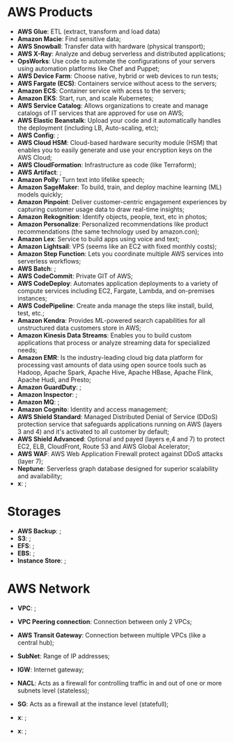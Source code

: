# AWS Products

- **AWS Glue**: ETL (extract, transform and load data)
- **Amazon Macie**: Find sensitive data;
- **AWS Snowball**: Transfer data with hardware (physical transport);
- **AWS X-Ray**: Analyze and debug serverless and distributed applications;
- **OpsWorks**: Use code to automate the configurations of your servers using automation platforms like Chef and Puppet;
- **AWS Device Farm**: Choose native, hybrid or web devices to run tests;
- **AWS Fargate (ECS)**: Containers service without acess to the servers;
- **Amazon ECS**: Container service with acess to the servers;
- **Amazon EKS**: Start, run, and scale Kubernetes;
- **AWS Service Catalog**: Allows organizations to create and manage catalogs of IT services that are approved for use on AWS;
- **AWS Elastic Beanstalk**: Upload your code and it automatically handles the deployment (including LB, Auto-scaling, etc);
- **AWS Config**: ;
- **AWS Cloud HSM**: Cloud-based hardware security module (HSM) that enables you to easily generate and use your encryption keys on the AWS Cloud;
- **AWS CloudFormation**: Infrastructure as code (like Terraform);
- **AWS Artifact**: ;
- **Amazon Polly**: Turn text into lifelike speech;
- **Amazon SageMaker**: To build, train, and deploy machine learning (ML) models quickly;
- **Amazon Pinpoint**: Deliver customer-centric engagement experiences by capturing customer usage data to draw real-time insights;
- **Amazon Rekognition**: Identify objects, people, text, etc in photos;
- **Amazon Personalize**: Personalized recommendations like product recommendations (the same technology used by amazon.con);
- **Amazon Lex**: Service to build apps using voice and text;
- **Amazon Lightsail**: VPS (seems like an EC2 with fixed monthly costs);
- **Amazon Step Function**: Lets you coordinate multiple AWS services into serverless workflows;
- **AWS Batch**: ;
- **AWS CodeCommit**: Private GIT of AWS;
- **AWS CodeDeploy**: Automates application deployments to a variety of compute services including EC2, Fargate, Lambda, and on-premises instances;
- **AWS CodePipeline**: Create anda manage the steps like install, build, test, etc.;
- **Amazon Kendra**: Provides ML-powered search capabilities for all unstructured data customers store in AWS;
- **Amazon Kinesis Data Streams**: Enables you to build custom applications that process or analyze streaming data for specialized needs;
- **Amazon EMR**: Is the industry-leading cloud big data platform for processing vast amounts of data using open source tools such as Hadoop, Apache Spark, Apache Hive, Apache HBase, Apache Flink, Apache Hudi, and Presto;
- **Amazon GuardDuty**: ;
- **Amazon Inspector**: ;
- **Amazon MQ**: ;
- **Amazon Cognito**: Identity and access management;
- **AWS Shield Standard**: Managed Distributed Denial of Service (DDoS) protection service that safeguards applications running on AWS (layers 3 and 4) and it's activated to all customer by default;
- **AWS Shield Advanced**: Optional and payed (layers e,4 and 7) to protect EC2, ELB, CloudFront, Route 53 and AWS Global Acelerator;
- **AWS WAF**: AWS Web Application Firewall protect against DDoS attacks (layer 7);
- **Neptune**: Serverless graph database designed for superior scalability and availability;
- **x**: ;

# Storages

- **AWS Backup**: ;
- **S3**: ;
- **EFS**: ;
- **EBS**: ;
- **Instance Store**: ;

# AWS Network

- **VPC**: ;
- **VPC Peering connection**: Connection between only 2 VPCs;
- **AWS Transit Gateway**: Connection between multiple VPCs (like a central hub);
- **SubNet**: Range of IP addresses;
- **IGW**: Internet gateway;
- **NACL**: Acts as a firewall for controlling traffic in and out of one or more subnets level (stateless);
- **SG**: Acts as a firewall at the instance level (statefull);

- **x**: ;
- **x**: ;
